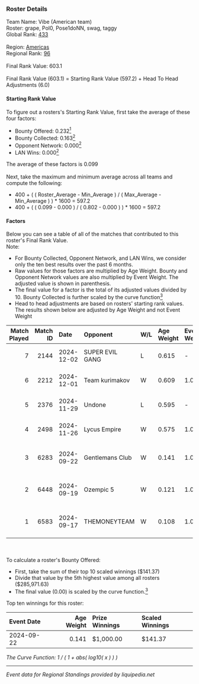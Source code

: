 ### Roster Details<br />
Team Name: Vibe (American team)<br />
Roster: grape, Pol0, Pose1doNN, swag, taggy<br />
Global Rank: [433](../../standings_global_2025_02_28.md)<br />
<br />
Region: [Americas]( ../../standings_americas_2025_02_28.md)<br />
Regional Rank: [96]( ../../standings_americas_2025_02_28.md)<br />
<br />
Final Rank Value:  603.1<br />
<br />
Final Rank Value (603.1) = Starting Rank Value (597.2) + Head To Head Adjustments (6.0)<br />

#### Starting Rank Value<br />
To figure out a rosters's Starting Rank Value, first take the average of these four factors:<br />
- Bounty Offered: 0.232[<sup>1</sup>](#table2)
- Bounty Collected: 0.163[<sup>2</sup>](#table1)
- Opponent Network: 0.000[<sup>2</sup>](#table1)
- LAN Wins: 0.000[<sup>2</sup>](#table1)

The average of these factors is 0.099<br />
<br />
Next, take the maximum and minimum average across all teams and compute the following:<br />
- 400 + ( ( Roster_Average - Min_Average ) / ( Max_Average - Min_Average ) ) * 1600 = 597.2
- 400 + ( ( 0.099 - 0.000 ) / ( 0.802 - 0.000 ) ) * 1600 = 597.2


#### Factors<br />
Below you can see a table of all of the matches that contributed to this roster's Final Rank Value.<br />
Note:<br />

- For Bounty Collected, Opponent Network, and LAN Wins, we consider only the ten best results over the past 6 months.
- Raw values for those factors are multiplied by Age Weight. Bounty and Opponent Network values are also multiplied by Event Weight. The adjusted value is shown in parenthesis.
- The final value for a factor is the total of its adjusted values divided by 10. Bounty Collected is further scaled by the curve function[<sup>3</sup>](#curveFunction)
- Head to head adjustments are based on rosters' starting rank values. The results shown below are adjusted by Age Weight and not Event Weight
<span id="table1"></span><br />


| Match Played | Match ID | Date       | Opponent        | W/L | Age Weight | Event Weight | Bounty Collected | Opponent Network | LAN Wins  | H2H Adj. | Roster                              |
| -: | -: | :- | :- | :- | :- | :- | :- | :- | :- | -: | :- |
|            7 |     2144 | 2024-12-02 | SUPER EVIL GANG | L   | 0.615      | -            | -                | -                | -         |    -4.75 | grape, Pol0, Pose1doNN, swag, taggy |
|            6 |     2212 | 2024-12-01 | Team kurimakov  | W   | 0.609      | 1.000        | 0.000 (0.000)    | 0.000 (0.000)    | 0 (0.000) |     4.54 | grape, Pol0, Pose1doNN, swag, taggy |
|            5 |     2376 | 2024-11-29 | Undone          | L   | 0.595      | -            | -                | -                | -         |    -3.39 | grape, Pol0, Pose1doNN, swag, taggy |
|            4 |     2498 | 2024-11-26 | Lycus Empire    | W   | 0.575      | 1.000        | 0.000 (0.000)    | 0.000 (0.000)    | 0 (0.000) |     4.36 | grape, Pol0, Pose1doNN, swag, taggy |
|            3 |     6283 | 2024-09-22 | Gentlemans Club | W   | 0.141      | 1.000        | 0.000 (0.000)    | 0.011 (0.002)    | 0 (0.000) |     2.16 | blend, grape, Pol0, Skadoodle, swag |
|            2 |     6448 | 2024-09-19 | Ozempic 5       | W   | 0.121      | 1.000        | 0.000 (0.000)    | 0.005 (0.001)    | 0 (0.000) |     1.80 | blend, grape, Pol0, Skadoodle, swag |
|            1 |     6583 | 2024-09-17 | THEMONEYTEAM    | W   | 0.108      | 1.000        | 0.000 (0.000)    | 0.000 (0.000)    | 0 (0.000) |     1.24 | blend, grape, Pol0, Skadoodle, swag |

<br />
<span id="table2"></span><br />
To calculate a roster's Bounty Offered:<br />

- First, take the sum of their top 10 scaled winnings ($141.37)
- Divide that value by the 5th highest value among all rosters ($285,971.63)
- The final value (0.00) is scaled by the curve function.[<sup>3</sup>](#curveFunction)

Top ten winnings for this roster:<br />

| Event Date | Age Weight | Prize Winnings | Scaled Winnings |
| :- | -: | :- | :- |
| 2024-09-22 |      0.141 | $1,000.00      | $141.37         |


<span id="curveFunction"></span>_The Curve Function: 1 / ( 1 + abs( log10( x ) ) )_<br />

---
_Event data for Regional Standings provided by liquipedia.net_<br />
